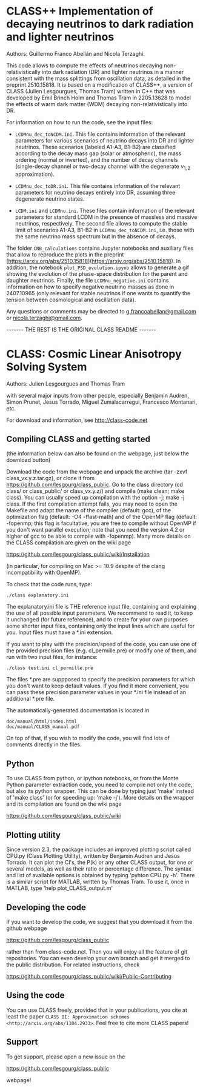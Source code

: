 CLASS++ Implementation of decaying neutrinos to dark radiation and lighter neutrinos
==============================================

Authors: Guillermo Franco Abellán and Nicola Terzaghi.

This code allows to compute the effects of neutrinos decaying non-relativistically into dark radiation (DR) and lighter neutrinos in a manner
consistent with the mass splittings from oscillation data, as detailed in the preprint 2510.15818. It is based on a modification of
CLASS++, a version of CLASS (Julien Lesgourgues, Thomas Tram) written in C++ that was developed by Emil Brinch Holm and Thomas Tram in
2205.13628 to model the effects of warm dark matter (WDM) decaying non-relativistically into DR.

For information on how to run the code, see the input files:

- `LCDMnu_dec_toNCDM.ini`. This file contains information of the relevant parameters for various scenarios of neutrino decays into DR and
lighter neutrinos. These scenarios (labeled A1-A3, B1-B2) are classified according to the decay mass gap (solar or atmospheric), the mass ordering
(normal or inverted), and the number of decay channels (single-decay channel or two-decay channel with the degenerate $\nu_{1,2}$ approximation).

- `LCDMnu_dec_toDR.ini`. This file contains information of the relevant parameters for neutrino decays entirely into DR, assuming three
degenerate neutrino states.

- `LCDM.ini` and `LCDMnu.ini`. These files contain information of the relevant parameters for standard LCDM in the presence of
massless and massive neutrinos, respectively. The second file allows to compute the stable limit of scenarios A1-A3, B1-B2 in
`LCDMnu_dec_toNCDM.ini`, i.e. those with the same neutrino mass spectrum but in the absence of decays.

The folder `CNB_calculations` contains Jupyter notebooks and auxiliary files that allow to reproduce the plots in the preprint
[https://arxiv.org/abs/2510.15818](https://arxiv.org/abs/2510.15818). In addition, the notebook `plot_PSD_evolution.ipynb` allows to generate a gif showing the evolution of the phase-space distribution for the parent and daughter neutrinos. Finally, the file `LCDMnu_negative.ini` contains information on how to specify negative neutrino masses as done in 2407.10965 (only relevant for stable neutrinos if one wants to quantify the tension between cosmological and oscillation data).

Any questions or comments may be directed to g.francoabellan@gmail.com or nicola.terzaghi@gmail.com.

------- THE REST IS THE ORIGINAL CLASS README -------

CLASS: Cosmic Linear Anisotropy Solving System
==============================================

Authors: Julien Lesgourgues and Thomas Tram

with several major inputs from other people, especially Benjamin
Audren, Simon Prunet, Jesus Torrado, Miguel Zumalacarregui, Francesco
Montanari, etc.

For download and information, see http://class-code.net


Compiling CLASS and getting started
-----------------------------------

(the information below can also be found on the webpage, just below
the download button)

Download the code from the webpage and unpack the archive (tar -zxvf
class_vx.y.z.tar.gz), or clone it from
https://github.com/lesgourg/class_public. Go to the class directory
(cd class/ or class_public/ or class_vx.y.z/) and compile (make clean;
make class). You can usually speed up compilation with the option -j:
make -j class. If the first compilation attempt fails, you may need to
open the Makefile and adapt the name of the compiler (default: gcc),
of the optimization flag (default: -O4 -ffast-math) and of the OpenMP
flag (default: -fopenmp; this flag is facultative, you are free to
compile without OpenMP if you don't want parallel execution; note that
you need the version 4.2 or higher of gcc to be able to compile with
-fopenmp). Many more details on the CLASS compilation are given on the
wiki page

https://github.com/lesgourg/class_public/wiki/Installation

(in particular, for compiling on Mac >= 10.9 despite of the clang
incompatibility with OpenMP).

To check that the code runs, type:

    ./class explanatory.ini

The explanatory.ini file is THE reference input file, containing and
explaining the use of all possible input parameters. We recommend to
read it, to keep it unchanged (for future reference), and to create
for your own purposes some shorter input files, containing only the
input lines which are useful for you. Input files must have a *.ini
extension.

If you want to play with the precision/speed of the code, you can use
one of the provided precision files (e.g. cl_permille.pre) or modify
one of them, and run with two input files, for instance:

    ./class test.ini cl_permille.pre

The files *.pre are suppposed to specify the precision parameters for
which you don't want to keep default values. If you find it more
convenient, you can pass these precision parameter values in your *.ini
file instead of an additional *.pre file.

The automatically-generated documentation is located in

    doc/manual/html/index.html
    doc/manual/CLASS_manual.pdf

On top of that, if you wish to modify the code, you will find lots of
comments directly in the files.

Python
------

To use CLASS from python, or ipython notebooks, or from the Monte
Python parameter extraction code, you need to compile not only the
code, but also its python wrapper. This can be done by typing just
'make' instead of 'make class' (or for speeding up: 'make -j'). More
details on the wrapper and its compilation are found on the wiki page

https://github.com/lesgourg/class_public/wiki

Plotting utility
----------------

Since version 2.3, the package includes an improved plotting script
called CPU.py (Class Plotting Utility), written by Benjamin Audren and
Jesus Torrado. It can plot the Cl's, the P(k) or any other CLASS
output, for one or several models, as well as their ratio or percentage
difference. The syntax and list of available options is obtained by
typing 'pyhton CPU.py -h'. There is a similar script for MATLAB,
written by Thomas Tram. To use it, once in MATLAB, type 'help
plot_CLASS_output.m'

Developing the code
--------------------

If you want to develop the code, we suggest that you download it from
the github webpage

https://github.com/lesgourg/class_public

rather than from class-code.net. Then you will enjoy all the feature
of git repositories. You can even develop your own branch and get it
merged to the public distribution. For related instructions, check

https://github.com/lesgourg/class_public/wiki/Public-Contributing

Using the code
--------------

You can use CLASS freely, provided that in your publications, you cite
at least the paper `CLASS II: Approximation schemes <http://arxiv.org/abs/1104.2933>`. Feel free to cite more CLASS papers!

Support
-------

To get support, please open a new issue on the

https://github.com/lesgourg/class_public

webpage!
